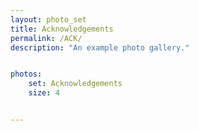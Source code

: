 ```yaml
---
layout: photo_set
title: Acknowledgements
permalink: /ACK/
description: "An example photo gallery."


photos:
    set: Acknowledgements
    size: 4


---
```


